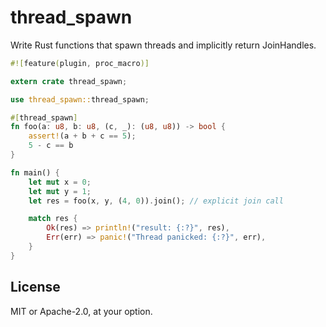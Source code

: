 # thread_spawn

Write Rust functions that spawn threads and implicitly return JoinHandles.

```rust
#![feature(plugin, proc_macro)]

extern crate thread_spawn;

use thread_spawn::thread_spawn;

#[thread_spawn]
fn foo(a: u8, b: u8, (c, _): (u8, u8)) -> bool {
    assert!(a + b + c == 5);
    5 - c == b
}

fn main() {
    let mut x = 0;
    let mut y = 1;
    let res = foo(x, y, (4, 0)).join(); // explicit join call

    match res {
        Ok(res) => println!("result: {:?}", res),
        Err(err) => panic!("Thread panicked: {:?}", err),
    }
}
```

## License

MIT or Apache-2.0, at your option.
